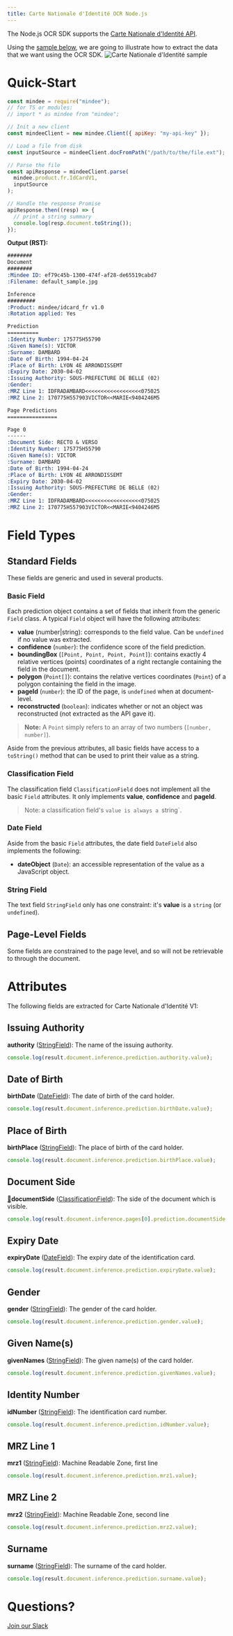 ```yaml
---
title: Carte Nationale d'Identité OCR Node.js
---
```

The Node.js OCR SDK supports the [Carte Nationale d'Identité API](https://platform.mindee.com/mindee/idcard_fr).

Using the [sample below](https://github.com/mindee/client-lib-test-data/blob/main/fr/id_card/default_sample.jpg), we are going to illustrate how to extract the data that we want using the OCR SDK.
![Carte Nationale d'Identité sample](https://github.com/mindee/client-lib-test-data/blob/main/fr/id_card/default_sample.jpg?raw=true)

# Quick-Start
```js
const mindee = require("mindee");
// for TS or modules:
// import * as mindee from "mindee";

// Init a new client
const mindeeClient = new mindee.Client({ apiKey: "my-api-key" });

// Load a file from disk
const inputSource = mindeeClient.docFromPath("/path/to/the/file.ext");

// Parse the file
const apiResponse = mindeeClient.parse(
  mindee.product.fr.IdCardV1,
  inputSource
);

// Handle the response Promise
apiResponse.then((resp) => {
  // print a string summary
  console.log(resp.document.toString());
});
```

**Output (RST):**
```rst
########
Document
########
:Mindee ID: ef79c45b-1300-474f-af28-de65519cabd7
:Filename: default_sample.jpg

Inference
#########
:Product: mindee/idcard_fr v1.0
:Rotation applied: Yes

Prediction
==========
:Identity Number: 175775H55790
:Given Name(s): VICTOR
:Surname: DAMBARD
:Date of Birth: 1994-04-24
:Place of Birth: LYON 4E ARRONDISSEMT
:Expiry Date: 2030-04-02
:Issuing Authority: SOUS-PREFECTURE DE BELLE (02)
:Gender:
:MRZ Line 1: IDFRADAMBARD<<<<<<<<<<<<<<<<<<075025
:MRZ Line 2: 170775H557903VICTOR<<MARIE<9404246M5

Page Predictions
================

Page 0
------
:Document Side: RECTO & VERSO
:Identity Number: 175775H55790
:Given Name(s): VICTOR
:Surname: DAMBARD
:Date of Birth: 1994-04-24
:Place of Birth: LYON 4E ARRONDISSEMT
:Expiry Date: 2030-04-02
:Issuing Authority: SOUS-PREFECTURE DE BELLE (02)
:Gender:
:MRZ Line 1: IDFRADAMBARD<<<<<<<<<<<<<<<<<<075025
:MRZ Line 2: 170775H557903VICTOR<<MARIE<9404246M5
```

# Field Types
## Standard Fields
These fields are generic and used in several products.

### Basic Field
Each prediction object contains a set of fields that inherit from the generic `Field` class.
A typical `Field` object will have the following attributes:

* **value** (number|string): corresponds to the field value. Can be `undefined` if no value was extracted.
* **confidence** (`number`): the confidence score of the field prediction.
* **boundingBox** (`[Point, Point, Point, Point]`): contains exactly 4 relative vertices (points) coordinates of a right rectangle containing the field in the document.
* **polygon** (`Point[]`): contains the relative vertices coordinates (`Point`) of a polygon containing the field in the image.
* **pageId** (`number`): the ID of the page, is `undefined` when at document-level.
* **reconstructed** (`boolean`): indicates whether or not an object was reconstructed (not extracted as the API gave it).

> **Note:** A `Point` simply refers to an array of two numbers (`[number, number]`).


Aside from the previous attributes, all basic fields have access to a `toString()` method that can be used to print their value as a string.


### Classification Field
The classification field `ClassificationField` does not implement all the basic `Field` attributes. It only implements **value**, **confidence** and **pageId**.

> Note: a classification field's `value is always a `string`.

### Date Field
Aside from the basic `Field` attributes, the date field `DateField` also implements the following: 

* **dateObject** (`Date`): an accessible representation of the value as a JavaScript object.

### String Field
The text field `StringField` only has one constraint: it's **value** is a `string` (or `undefined`).

## Page-Level Fields
Some fields are constrained to the page level, and so will not be retrievable to through the document.

# Attributes
The following fields are extracted for Carte Nationale d'Identité V1:

## Issuing Authority
**authority** ([StringField](#string-field)): The name of the issuing authority.

```js
console.log(result.document.inference.prediction.authority.value);
```

## Date of Birth
**birthDate** ([DateField](#date-field)): The date of birth of the card holder.

```js
console.log(result.document.inference.prediction.birthDate.value);
```

## Place of Birth
**birthPlace** ([StringField](#string-field)): The place of birth of the card holder.

```js
console.log(result.document.inference.prediction.birthPlace.value);
```

## Document Side
[📄](#page-level-fields "This field is only present on individual pages.")**documentSide** ([ClassificationField](#classification-field)): The side of the document which is visible.

```js
console.log(result.document.inference.pages[0].prediction.documentSide.value);
```

## Expiry Date
**expiryDate** ([DateField](#date-field)): The expiry date of the identification card.

```js
console.log(result.document.inference.prediction.expiryDate.value);
```

## Gender
**gender** ([StringField](#string-field)): The gender of the card holder.

```js
console.log(result.document.inference.prediction.gender.value);
```

## Given Name(s)
**givenNames** ([StringField](#string-field)): The given name(s) of the card holder.

```js
console.log(result.document.inference.prediction.givenNames.value);
```

## Identity Number
**idNumber** ([StringField](#string-field)): The identification card number.

```js
console.log(result.document.inference.prediction.idNumber.value);
```

## MRZ Line 1
**mrz1** ([StringField](#string-field)): Machine Readable Zone, first line

```js
console.log(result.document.inference.prediction.mrz1.value);
```

## MRZ Line 2
**mrz2** ([StringField](#string-field)): Machine Readable Zone, second line

```js
console.log(result.document.inference.prediction.mrz2.value);
```

## Surname
**surname** ([StringField](#string-field)): The surname of the card holder.

```js
console.log(result.document.inference.prediction.surname.value);
```

# Questions?
[Join our Slack](https://join.slack.com/t/mindee-community/shared_invite/zt-1jv6nawjq-FDgFcF2T5CmMmRpl9LLptw)
